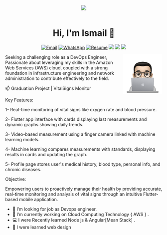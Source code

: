 <div align="center">
<img src="https://i.imgur.com/8MupZHY.gif" width="400px" align="center" /> 
</div>

<br>


<h1 align="center">Hi, I'm Ismail 👋</h1>

<p align="center">
<a href="mailto:esmailhelal78@gmail.com" target="_blank"><img src="https://img.shields.io/badge/-Gmail-c14438?style=flat-square&logo=Gmail&logoColor=white" alt="Email"></a> 
  <a href="https://wa.me/message/B7IIP2I2MNPGM1"target="_blank"><img src="https://img.shields.io/badge/-WhatsApp-181717?style=flat-square&logo=WhatsApp" alt="WhatsApp"></a> <a href="https://drive.google.com/file/d/1XdM8iWEM5H9sVycRgHLqax2enH4oL5Xs/view?usp=sharing"><img src="https://img.shields.io/badge/-Resume-181717?style=flat-square&logo=Resume" alt="Resume"></a> <a href="https://www.facebook.com/esmail.helal.144/"><img src="https://img.shields.io/badge/facebook-%230177B5?style=flat&logo=facebook&logoColor=white"/></a>  <a href="https://www.linkedin.com/in/ismailmhelal"><img src="https://img.shields.io/badge/linkedin-%230177B5?style=flat&logo=linkedin&logoColor=white"/></a> <a href="https://twitter.com/IsmailHelal11"><img src="https://img.shields.io/badge/twitter-%231FA1F1?style=flat&logo=twitter&logoColor=white"/></a>  
</p>

<img src="https://github.com/ismail116/ismail116/blob/main/profile-img.png" align="right" width="25%"/>

Seeking a challenging role as a DevOps Engineer, Passionate about leveraging my skills in the Amazon Web Services (AWS) cloud, coupled with a strong foundation in infrastructure engineering and network administration to contribute effectively to the field.

📫 Graduation Project | VitalSigns Monitor

Key Features:

1- Real-time monitoring of vital signs like oxygen rate and blood pressure.

2- Flutter app interface with cards displaying last measurements and dynamic graphs showing daily trends.

3- Video-based measurement using a finger camera linked with machine learning models.

4- Machine learning compares measurements with standards, displaying results in cards and updating the graph.

5- Profile page stores user's medical history, blood type, personal info, and chronic diseases.

Objective:

Empowering users to proactively manage their health by providing accurate, real-time monitoring and analysis of vital signs through an intuitive Flutter-based mobile application.

- 🤔 I’m looking for job as Devops engineer. 
- 🔭 I’m currently working on Cloud Computing Technology { AWS } .
- 💻 I were Recently learned  Node js & Angular[Mean Stack] .
- 🌱 I were learned web design 






<!--
**ismail116/ismail116** is a ✨ _special_ ✨ repository because its `README.md` (this file) appears on your GitHub profile.

Here are some ideas to get you started:

- 🔭 I’m currently working on ...
- 🌱 I’m currently learning ...
- 👯 I’m looking to collaborate on ...
- 🤔 I’m looking for help with ...
- 💬 Ask me about ...
- 📫 How to reach me: ...
- 😄 Pronouns: ...
- ⚡ Fun fact: ...
-->
